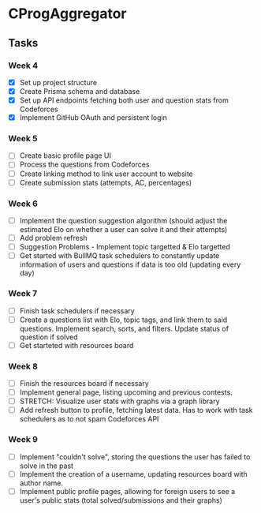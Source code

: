 # CProgAggregator

## Tasks
### Week 4
- [x] Set up project structure
- [x] Create Prisma schema and database
- [x] Set up API endpoints fetching both user and question stats from Codeforces
- [x] Implement GitHub OAuth and persistent login

### Week 5
- [ ] Create basic profile page UI
- [ ] Process the questions from Codeforces
- [ ] Create linking method to link user account to website
- [ ] Create submission stats (attempts, AC, percentages)

### Week 6
- [ ] Implement the question suggestion algorithm (should adjust the estimated Elo on whether a user can solve it and their attempts)
- [ ] Add problem refresh
- [ ] Suggestion Problems - Implement topic targetted & Elo targetted
- [ ] Get started with BullMQ task schedulers to constantly update information of users and questions if data is too old (updating every day)

### Week 7
- [ ] Finish task schedulers if necessary
- [ ] Create a questions list with Elo, topic tags, and link them to said questions. Implement search, sorts, and filters. Update status of question if solved
- [ ] Get starteted with resources board

### Week 8
- [ ] Finish the resources board if necessary
- [ ] Implement general page, listing upcoming and previous contests.
- [ ] STRETCH: Visualize user stats with graphs via a graph library
- [ ] Add refresh button to profile, fetching latest data. Has to work with task schedulers as to not spam Codeforces API

### Week 9
- [ ] Implement "couldn't solve", storing the questions the user has failed to solve in the past
- [ ] Implement the creation of a username, updating resources board with author name.
- [ ] Implement public profile pages, allowing for foreign users to see a user's public stats (total solved/submissions and their graphs)